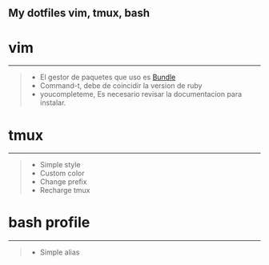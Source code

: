  My dotfiles vim, tmux, bash
---

# vim
---
>- El gestor de paquetes que uso es [Bundle](http://github.com/VundleVim/Vundle.vim)
>- Command-t, debe de coincidir la version de ruby
>- youcompleteme, Es necesario revisar la documentacion para instalar.

# tmux
---
>- Simple style
>- Custom color
>- Change prefix
>- Recharge tmux

# bash profile
---
>- Simple alias
